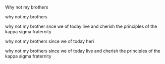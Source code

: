 Why not my brothers



why not my brothers


why not my brother snce we of today live and cherish the principles of the kappa sigma fraternity





why not my brothers since we of today heri


why not my brothers since we of today live and cherish the principles of the kappa sigma fraternity